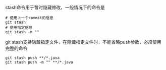 stash命令用于暂时隐藏修改，一般情况下的命令是
```shell
# 使用上一个commit的信息
git stash
# 使用指定信息
git stash -m ""
```

git stash支持隐藏指定文件，在隐藏指定文件时，不能省略push参数，必须使用完整的命令
```shell
git stash push **/*.java
git stash push -m "" **/*.java
```